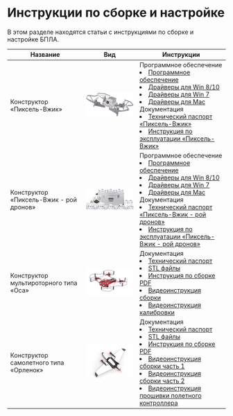 # Инструкции по сборке и настройке

В этом разделе находятся статьи с инструкциями по сборке и настройке БПЛА.

| Название                                                                     | Вид                       | Инструкции                       |
| ---------------------------------------------------------------------------- | --------------------------------- | ----------------------------- |
| Конструктор «Пиксель-Вжик»</a> | <img src="../assets/Drones/drone3_1.png" width=400></a> | Программное обеспечение <li>[Программное обеспечение](https://www.tezona.ru/download/avia-application/)</li><li>[Драйверы для Win 8/10](https://www.tezona.ru/data/uploads/files/driver_for_win_8_or_10.zip)</li><li>[Драйверы для Win 7](https://www.tezona.ru/data/uploads/files/driver_for_win_7.zip)</li><li>[Драйверы для Mac](https://www.tezona.ru/data/uploads/files/mac_osx_vcp_driver.zip)</li> Документация <li>[Технический паспорт «Пиксель-Вжик»](https://www.tezona.ru/data/uploads/files/tehnicheskiy_pasport_piksel.pdf)</li><li>[Инструкция по эксплуатации «Пиксель-Вжик»](https://www.tezona.ru/data/uploads/files/piksel-vzhik_instruktsiya.pdf)</li> |
| Конструктор «Пиксель-Вжик - рой дронов»</a> | <img src="../assets/Drones/drone3_2.png" width=400></a> | Программное обеспечение <li>[Программное обеспечение](https://www.tezona.ru/download/avia-application/)</li><li>[Драйверы для Win 8/10](https://www.tezona.ru/data/uploads/files/driver_for_win_8_or_10.zip)</li><li>[Драйверы для Win 7](https://www.tezona.ru/data/uploads/files/driver_for_win_7.zip)</li><li>[Драйверы для Mac](https://www.tezona.ru/data/uploads/files/mac_osx_vcp_driver.zip)</li> Документация <li>[Технический паспорт «Пиксель-Вжик - рой дронов»](https://www.tezona.ru/data/uploads/files/tehnicheskiy_pasport_pikselvzhik-roydronov.pdf)</li><li>[Инструкция по эксплуатации «Пиксель-Вжик - рой дронов»](https://www.tezona.ru/data/uploads/files/vzhik_manual_a5_print.pdf)</li> |
| Конструктор мультироторного типа «Оса»</a>      | <img src="../assets/Drones/drone1.png" width=400></a> | Документация <li>[Технический паспорт](https://www.tezona.ru/data/uploads/files/osa_pasport.pdf)</li><li>[STL файлы](https://www.tezona.ru/data/uploads/files/stl_osa.zip)</li><li>[Инструкция по сборке PDF](https://www.tezona.ru/data/uploads/files/osa-manual.pdf)</li><li>[Видеоинструкция сборки](https://mail.tezona.ru/оса/инструкция.mp4)</li><li>[Видеоинструкция калибровки](https://www.tezona.ru/data/uploads/files/osa-kalibrovka.mp4)</li>        |
| Конструктор самолетного типа «Орленок»</a>| <img src="../assets/Drones/drone2.png" width=400></a> | Документация <li>[Технический паспорт](https://www.tezona.ru/data/uploads/files/tehpasport__orlenok.pdf)</li><li>[STL файлы](https://www.tezona.ru/data/uploads/files/stl_orlenok.zip)</li><li>[Инструкция по сборке PDF](https://www.tezona.ru/data/uploads/files/orlenok_instruktsiya_po_sborke_korpusa.pdf)</li><li>[Видеоинструкция сборки часть 1](https://www.tezona.ru/data/uploads/files/Orlenok-instrukcia-1.webm)</li><li>[Видеоинструкция сборки часть 2](https://www.tezona.ru/data/uploads/files/Orlenok-podkluchenie-i-nastroika.mp4)</li><li>[Видеоинструкция прошивки полетного контроллера](https://www.tezona.ru/data/uploads/files/Orlenok-nastroika-pc.mp4)</li> |
